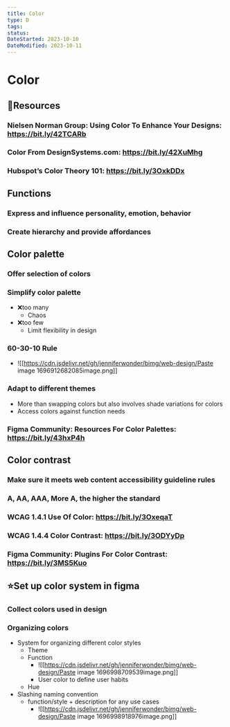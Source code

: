 ```yaml
---
title: Color
type: D
tags:
status:
DateStarted: 2023-10-10
DateModified: 2023-10-11
---
```


# Color

## 📌Resources

### Nielsen Norman Group: Using Color To Enhance Your Designs: https://bit.ly/42TCARb

### Color From DesignSystems.com: https://bit.ly/42XuMhg

### Hubspot’s Color Theory 101: https://bit.ly/3OxkDDx

## Functions

### Express and influence **personality, emotion, behavior**

### Create hierarchy and provide affordances

## Color palette

### Offer selection of colors

### Simplify color palette

- ❌too many
  - Chaos
- ❌too few
  - Limit flexibility in design

### 60-30-10 Rule

- ![[https://cdn.jsdelivr.net/gh/jenniferwonder/bimg/web-design/Paste image 1696912682085image.png]]

### Adapt to different themes

- More than swapping colors but also involves shade variations for colors
- Access colors against function needs

### Figma Community: Resources For Color Palettes: https://bit.ly/43hxP4h

## Color contrast

### Make sure it meets web content accessibility guideline rules

### A, AA, AAA, More A, the higher the standard

### WCAG 1.4.1 Use Of Color: https://bit.ly/3OxeqaT

### WCAG 1.4.4 Color Contrast: https://bit.ly/3ODYyDp

### Figma Community: Plugins For Color Contrast: https://bit.ly/3MS5Kuo

## ⭐Set up color system in figma

### Collect colors used in design

### Organizing colors

- System for organizing different color styles
  - Theme
  - Function
    - ![[https://cdn.jsdelivr.net/gh/jenniferwonder/bimg/web-design/Paste image 1696998709539image.png]]
    - User color to define user habits
  - Hue
- Slashing naming convention
  - function/style + description for any use cases
    - ![[https://cdn.jsdelivr.net/gh/jenniferwonder/bimg/web-design/Paste image 1696998918976image.png]]
